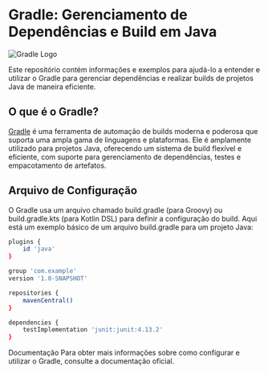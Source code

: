 # Gradle: Gerenciamento de Dependências e Build em Java

![Gradle Logo](https://gradle.org/assets/images/gradle_logo.png)

Este repositório contém informações e exemplos para ajudá-lo a entender e utilizar o Gradle para gerenciar dependências e realizar builds de projetos Java de maneira eficiente.

## O que é o Gradle?

[Gradle](https://gradle.org/) é uma ferramenta de automação de builds moderna e poderosa que suporta uma ampla gama de linguagens e plataformas. Ele é amplamente utilizado para projetos Java, oferecendo um sistema de build flexível e eficiente, com suporte para gerenciamento de dependências, testes e empacotamento de artefatos.


## Arquivo de Configuração
O Gradle usa um arquivo chamado build.gradle (para Groovy) ou build.gradle.kts (para Kotlin DSL) para definir a configuração do build. Aqui está um exemplo básico de um arquivo build.gradle para um projeto Java:

```bash
plugins {
    id 'java'
}

group 'com.example'
version '1.0-SNAPSHOT'

repositories {
    mavenCentral()
}

dependencies {
    testImplementation 'junit:junit:4.13.2'
}
```

Documentação
Para obter mais informações sobre como configurar e utilizar o Gradle, consulte a documentação oficial.